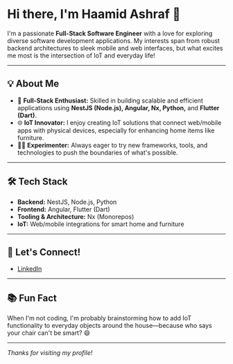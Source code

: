 # Hi there, I'm Haamid Ashraf 👋

I'm a passionate **Full-Stack Software Engineer** with a love for exploring diverse software development applications. My interests span from robust backend architectures to sleek mobile and web interfaces, but what excites me most is the intersection of IoT and everyday life!

---

## 💡 About Me

- 🚀 **Full-Stack Enthusiast:** Skilled in building scalable and efficient applications using **NestJS (Node.js), Angular, Nx, Python,** and **Flutter (Dart)**.
- 🌐 **IoT Innovator:** I enjoy creating IoT solutions that connect web/mobile apps with physical devices, especially for enhancing home items like furniture.
- 🧑‍💻 **Experimenter:** Always eager to try new frameworks, tools, and technologies to push the boundaries of what's possible.

---

## 🛠️ Tech Stack

- **Backend:** NestJS, Node.js, Python
- **Frontend:** Angular, Flutter (Dart)
- **Tooling & Architecture:** Nx (Monorepos)
- **IoT:** Web/mobile integrations for smart home and furniture

---

## 🌟 Let's Connect!

- [LinkedIn](https://www.linkedin.com/in/haamid-ashraf-618756176/)

---

## 📚 Fun Fact

When I'm not coding, I'm probably brainstorming how to add IoT functionality to everyday objects around the house—because who says your chair can't be smart? 😄

---

_Thanks for visiting my profile!_
